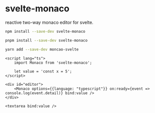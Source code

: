 # svelte-monaco

reactive two-way monaco editor for svelte.

```sh
npm install --save-dev svelte-monaco
```

```sh
pnpm install --save-dev svelte-monaco
```

```sh
yarn add --save-dev moncao-svelte
```

```svelte
<script lang="ts">
	import Monaco from 'svelte-monaco';

	let value = 'const x = 5';
</script>

<div id="editor">
	<Monaco options={{language: "typescript"}} on:ready={event => console.log(event.detail)} bind:value />
</div>

<textarea bind:value />
```
